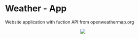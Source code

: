 # Weather - App
Website application with fuction API from openweathermap.org 
<p align = "center">
  <img src = "https://user-images.githubusercontent.com/56548420/108517906-4618fb00-72c8-11eb-8d0c-42a4273223f6.png">
  </p>
